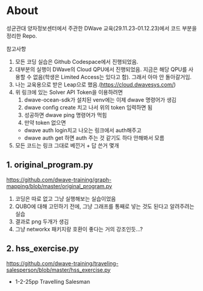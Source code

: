# About

성균관대 양자정보센터에서 주관한 DWave 교육(29.11.23-01.12.23)에서 코드 부분을 정리한 Repo.

참고사항
1. 모든 코딩 실습은 Github Codespace에서 진행되었음.
2. 대부분의 실행이 DWave의 Cloud QPU에서 진행되었음. 지금은 해당 QPU를 사용할 수 없음(학생은 Limited Access는
  있다고 함). 그래서 아마 안 돌아갈거임.
3. 나는 교육용으로 받은 Leap으로 했음.(https://cloud.dwavesys.com/)
4. 위 링크에 있는 Solver API Token을 이용하려면
   1. dwave-ocean-sdk가 설치된 venv에는 이제 dwave 명령어가 생김
   2. dwave config create 치고 나서 위의 token 입력하면 됨
   3. 성공하면 dwave ping 명령어가 먹힘
   4. 만약 token 없으면
   - dwave auth login치고 나오는 링크에서 auth해주고
   - dwave auth get 하면 auth 주는 것 같기도 하다 안해봐서 모름
5. 모든 코드는 링크 그대로 베낀거 + 답 쓴거 몇개


## 1. original_program.py

https://github.com/dwave-training/graph-mapping/blob/master/original_program.py

1. 코딩은 따로 없고 그냥 실행해보는 실습이었음
2. QUBO에 대해 고민하기 전에, 그냥 그래프를 통째로 넣는 것도 된다고 알려주려는 실습
3. 결과로 png 두개가 생김
4. 그냥 networkx 패키지랑 호환이 좋다는 거의 강조인듯...?

## 2. hss_exercise.py

https://github.com/dwave-training/traveling-salesperson/blob/master/hss_exercise.py
- 1-2-25pp Travelling Salesman
